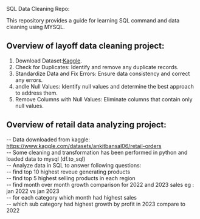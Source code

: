 SQL Data Cleaning Repo:

This repository provides a guide for learning SQL command and data cleaning using MYSQL.


## Overview of layoff data cleaning project:
1. Download Dataset:[Kaggle](https://www.kaggle.com/datasets/swaptr/layoffs-2022).
2. Check for Duplicates: Identify and remove any duplicate records.
3. Standardize Data and Fix Errors: Ensure data consistency and correct any errors.
4. andle Null Values: Identify null values and determine the best approach to address them.
5. Remove Columns with Null Values: Eliminate columns that contain only null values. 

## Overview of retail data analyzing project:  
-- Data downloaded from kaggle: https://www.kaggle.com/datasets/ankitbansal06/retail-orders  
-- Some cleaning and transformation has been performed in python and loaded data to mysql (df.to_sql)  
-- Analyze data in SQL to answer following questions:  
-- find top 10 highest reveue generating products   
-- find top 5 highest selling products in each region  
-- find month over month growth comparison for 2022 and 2023 sales eg : jan 2022 vs jan 2023  
-- for each category which month had highest sales   
-- which sub category had highest growth by profit in 2023 compare to 2022  